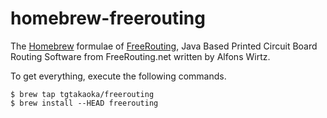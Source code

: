 homebrew-freerouting
======================

The [Homebrew][] formulae of [FreeRouting][], Java Based Printed
Circuit Board Routing Software from FreeRouting.net written by Alfons
Wirtz.

To get everything, execute the following commands.

    $ brew tap tgtakaoka/freerouting
    $ brew install --HEAD freerouting

[Homebrew]: https://brew.sh/
[FreeRouting]: https://freerouting.org/
